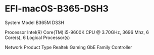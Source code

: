 ﻿# EFI-macOS-B365-DSH3
System Model	B365M DS3H

Processor	Intel(R) Core(TM) i5-9600K CPU @ 3.70GHz, 3696 Mhz, 6 Core(s), 6 Logical Processor(s)

Network Product Type	Realtek Gaming GbE Family Controller

